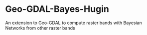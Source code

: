 # Geo-GDAL-Bayes-Hugin
An extension to Geo-GDAL to compute raster bands with Bayesian Networks from other raster bands
